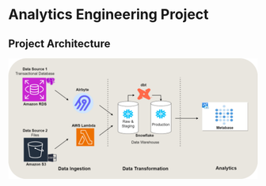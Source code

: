 # Analytics Engineering Project

<h2>Project Architecture</h2>

<p align="center">
  <img src="https://github.com/efrenmo/Analytics-Engineering-Project/blob/main/Screenshots/ae_infra_l.drawio.png" />
</p>

